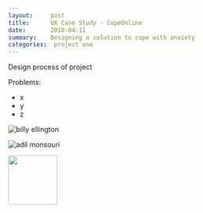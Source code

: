 ```yaml
---
layout:     post
title:      UX Case Study - CopeOnline
date:       2018-04-11
summary:    Designing a solution to cope with anxiety
categories:  project one
---
```


Design process of project 

Problems:
* x
* y
* z




![billy ellington](https://user-images.githubusercontent.com/31209092/42848148-2f28e076-89d3-11e8-9603-e35004e61b9f.png)

![adil monsouri](https://user-images.githubusercontent.com/31209092/42848133-2524f740-89d3-11e8-9d46-1e85d0bd44c8.png)

<img align="left" width="100" height="100" src="https://user-images.githubusercontent.com/31209092/42848133-2524f740-89d3-11e8-9d46-1e85d0bd44c8.png">
